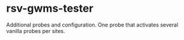 # rsv-gwms-tester
Additional probes and configuration. One probe that activates several vanilla probes per sites.
